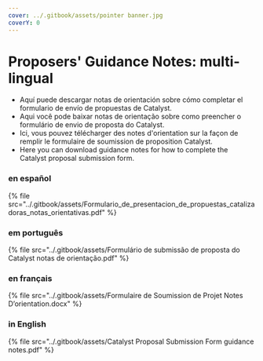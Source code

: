```yaml
---
cover: ../.gitbook/assets/pointer banner.jpg
coverY: 0
---
```


# Proposers' Guidance Notes: multi-lingual

* Aquí puede descargar notas de orientación sobre cómo completar el formulario de envío de propuestas de Catalyst.
* Aqui você pode baixar notas de orientação sobre como preencher o formulário de envio de proposta do Catalyst.
* Ici, vous pouvez télécharger des notes d'orientation sur la façon de remplir le formulaire de soumission de proposition Catalyst.
* Here you can download guidance notes for how to complete the Catalyst proposal submission form.

### en español

{% file src="../.gitbook/assets/Formulario_de_presentacion_de_propuestas_catalizadoras_notas_orientativas.pdf" %}

### em português

{% file src="../.gitbook/assets/Formulário de submissão de proposta do Catalyst notas de orientação.pdf" %}

### en français

{% file src="../.gitbook/assets/Formulaire de Soumission de Projet Notes D’orientation.docx" %}

### in English

{% file src="../.gitbook/assets/Catalyst Proposal Submission Form guidance notes.pdf" %}
